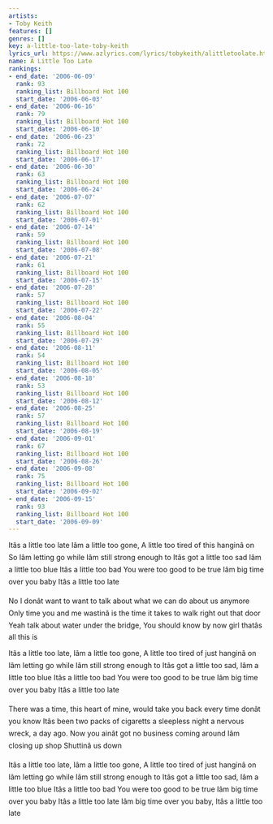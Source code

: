 ```yaml
---
artists:
- Toby Keith
features: []
genres: []
key: a-little-too-late-toby-keith
lyrics_url: https://www.azlyrics.com/lyrics/tobykeith/alittletoolate.html
name: A Little Too Late
rankings:
- end_date: '2006-06-09'
  rank: 93
  ranking_list: Billboard Hot 100
  start_date: '2006-06-03'
- end_date: '2006-06-16'
  rank: 79
  ranking_list: Billboard Hot 100
  start_date: '2006-06-10'
- end_date: '2006-06-23'
  rank: 72
  ranking_list: Billboard Hot 100
  start_date: '2006-06-17'
- end_date: '2006-06-30'
  rank: 63
  ranking_list: Billboard Hot 100
  start_date: '2006-06-24'
- end_date: '2006-07-07'
  rank: 62
  ranking_list: Billboard Hot 100
  start_date: '2006-07-01'
- end_date: '2006-07-14'
  rank: 59
  ranking_list: Billboard Hot 100
  start_date: '2006-07-08'
- end_date: '2006-07-21'
  rank: 61
  ranking_list: Billboard Hot 100
  start_date: '2006-07-15'
- end_date: '2006-07-28'
  rank: 57
  ranking_list: Billboard Hot 100
  start_date: '2006-07-22'
- end_date: '2006-08-04'
  rank: 55
  ranking_list: Billboard Hot 100
  start_date: '2006-07-29'
- end_date: '2006-08-11'
  rank: 54
  ranking_list: Billboard Hot 100
  start_date: '2006-08-05'
- end_date: '2006-08-18'
  rank: 53
  ranking_list: Billboard Hot 100
  start_date: '2006-08-12'
- end_date: '2006-08-25'
  rank: 57
  ranking_list: Billboard Hot 100
  start_date: '2006-08-19'
- end_date: '2006-09-01'
  rank: 67
  ranking_list: Billboard Hot 100
  start_date: '2006-08-26'
- end_date: '2006-09-08'
  rank: 75
  ranking_list: Billboard Hot 100
  start_date: '2006-09-02'
- end_date: '2006-09-15'
  rank: 93
  ranking_list: Billboard Hot 100
  start_date: '2006-09-09'
---
```



Itâs a little too late
Iâm a little too gone, 
A little too tired of this hanginâ on
So Iâm letting go while Iâm still strong enough to
Itâs got a little too sad
Iâm a little too blue
Itâs a little too bad
You were too good to be true
Iâm big time over you baby
Itâs a little too late

No I donât want to want to talk about what we can do about us anymore
Only time you and me wastinâ is the time it takes to walk right out that door
Yeah talk about water under the bridge,
You should know by now girl thatâs all this is


Itâs a little too late,
Iâm a little too gone, 
A little too tired of just hanginâ on
Iâm letting go while Iâm still strong enough to
Itâs got a little too sad,
Iâm a little too blue
Itâs a little too bad
You were too good to be true
Iâm big time over you baby
Itâs a little too late

There was a time,
this heart of mine,
would take you back every time
donât you know
Itâs been two packs of cigaretts
a sleepless night
a nervous wreck, a day ago.
Now you ainât got no business coming around
Iâm closing up shop
Shuttinâ us down


Itâs a little too late,
Iâm a little too gone, 
A little too tired of just hanginâ on
Iâm letting go while Iâm still strong enough to
Itâs got a little too sad,
Iâm a little too blue
Itâs a little too bad
You were too good to be true
Iâm big time over you baby
Itâs a little too late
Iâm big time over you baby,
Itâs a little too late



